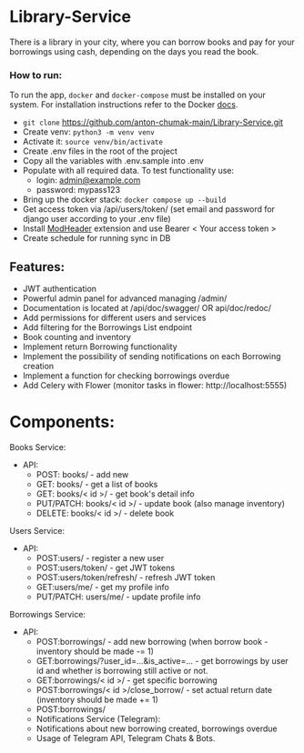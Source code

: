 # Library-Service

There is a library in your city, where you can borrow books and pay 
for your borrowings using cash, depending on the days you read the book.

### How to run:
To run the app, `docker` and `docker-compose` must be installed on your system. For installation
instructions refer to the Docker [docs](https://docs.docker.com/compose/install/).
 - ```git clone``` https://github.com/anton-chumak-main/Library-Service.git
 - Create venv: ```python3 -m venv venv```
 - Activate it: ```source venv/bin/activate```
 - Create .env files in the root of the project 
 - Copy all the variables with .env.sample into .env
 - Populate with all required data. To test functionality use: 
   - login: admin@example.com
   - password: mypass123
 - Bring up the docker stack: ```docker compose up --build```
 - Get access token via /api/users/token/ (set email and password for django user according to your .env file)
 - Install [ModHeader](https://chrome.google.com/webstore/detail/modheader-modify-http-hea/idgpnmonknjnojddfkpgkljpfnnfcklj?hl=en)
    extension and use Bearer < Your access token >
 - Create schedule for running sync in DB


## Features:
- JWT authentication
- Powerful admin panel for advanced managing /admin/
- Documentation is located at /api/doc/swagger/ OR api/doc/redoc/
- Add permissions for different users and services
- Add filtering for the Borrowings List endpoint
- Book counting and inventory
- Implement return Borrowing functionality
- Implement the possibility of sending notifications on each Borrowing creation
- Implement a function for checking borrowings overdue
- Add Celery with Flower (monitor tasks in flower: http://localhost:5555)

# Components:
Books Service:
* API:
    - POST: books/ - add new 
    - GET: books/ - get a list of books
    - GET: books/< id >/   - get book's detail info 
    - PUT/PATCH: books/< id >/  - update book (also manage inventory)
    - DELETE: books/< id >/     - delete book

Users Service:
* API:
  - POST:users/ - register a new user 
  - POST:users/token/ - get JWT tokens 
  - POST:users/token/refresh/  - refresh JWT token 
  - GET:users/me/  - get my profile info 
  - PUT/PATCH: users/me/  - update profile info 

Borrowings Service:
* API:
  - POST:borrowings/ - add new borrowing (when borrow book - inventory should be made -= 1) 
  - GET:borrowings/?user_id=...&is_active=...  - get borrowings by user id and whether is borrowing still active or not.
  - GET:borrowings/< id >/  - get specific borrowing 
  - POST:borrowings/< id >/close_borrow/ - set actual return date (inventory should be made += 1)
  - POST:borrowings/
  - Notifications Service (Telegram):
  - Notifications about new borrowing created, borrowings overdue
  - Usage of Telegram API, Telegram Chats & Bots.
